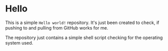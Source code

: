 # Hello
This is a simple `Hello world!` repository. It's just been created to check, if
pushing to and pulling from GitHub works for me.

The repository just contains a simple shell script checking for the operating
system used.
